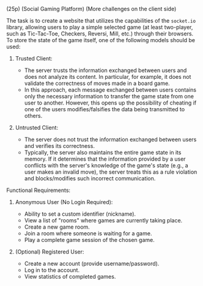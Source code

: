(25p) (Social Gaming Platform) (More challenges on the client side) 

The task is to create a website that utilizes the capabilities of the `socket.io` library, allowing users to play a simple selected game (at least two-player, such as Tic-Tac-Toe, Checkers, Reversi, Mill, etc.) through their browsers. To store the state of the game itself, one of the following models should be used:

1. Trusted Client:
   - The server trusts the information exchanged between users and does not analyze its content. In particular, for example, it does not validate the correctness of moves made in a board game. 
   - In this approach, each message exchanged between users contains only the necessary information to transfer the game state from one user to another. However, this opens up the possibility of cheating if one of the users modifies/falsifies the data being transmitted to others.

2. Untrusted Client:
   - The server does not trust the information exchanged between users and verifies its correctness. 
   - Typically, the server also maintains the entire game state in its memory. If it determines that the information provided by a user conflicts with the server's knowledge of the game's state (e.g., a user makes an invalid move), the server treats this as a rule violation and blocks/modifies such incorrect communication.

Functional Requirements:
1. Anonymous User (No Login Required):
   - Ability to set a custom identifier (nickname).
   - View a list of "rooms" where games are currently taking place.
   - Create a new game room.
   - Join a room where someone is waiting for a game.
   - Play a complete game session of the chosen game.

2. (Optional) Registered User:
   - Create a new account (provide username/password).
   - Log in to the account.
   - View statistics of completed games.
